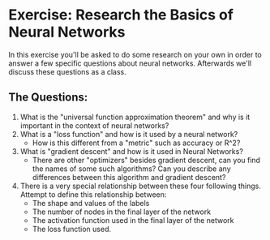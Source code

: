 # Exercise: Research the Basics of Neural Networks

In this exercise you'll be asked to do some research on your own in order to answer a few specific questions about neural networks. Afterwards we'll discuss these questions as a class.

## The Questions:

1. What is the "universal function approximation theorem" and why is it important in the context of neural networks?
2. What is a "loss function" and how is it used by a neural network?
    * How is this different from a "metric" such as accuracy or R^2?
3. What is "gradient descent" and how is it used in Neural Networks?
    * There are other "optimizers" besides gradient descent, can you find the names of some such algorithms? Can you describe any differences between this algorithm and gradient descent?
4. There is a very special relationship between these four following things. Attempt to define this relationship between:
    * The shape and values of the labels
    * The number of nodes in the final layer of the network
    * The activation function used in the final layer of the network
    * The loss function used.